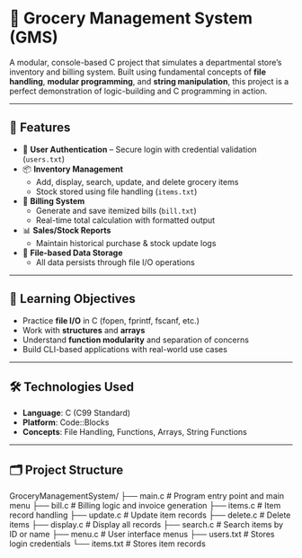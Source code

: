# 🛒 Grocery Management System (GMS)

A modular, console-based C project that simulates a departmental store’s inventory and billing system. Built using fundamental concepts of **file handling**, **modular programming**, and **string manipulation**, this project is a perfect demonstration of logic-building and C programming in action.

---

## 📌 Features

- 🔐 **User Authentication** – Secure login with credential validation (`users.txt`)
- 📦 **Inventory Management**
  - Add, display, search, update, and delete grocery items
  - Stock stored using file handling (`items.txt`)
- 🧾 **Billing System**
  - Generate and save itemized bills (`bill.txt`)
  - Real-time total calculation with formatted output
- 📊 **Sales/Stock Reports**
  - Maintain historical purchase & stock update logs
- 📁 **File-based Data Storage**
  - All data persists through file I/O operations

---

## 🧠 Learning Objectives

- Practice **file I/O** in C (fopen, fprintf, fscanf, etc.)
- Work with **structures** and **arrays**
- Understand **function modularity** and separation of concerns
- Build CLI-based applications with real-world use cases

---

## 🛠️ Technologies Used

- **Language**: C (C99 Standard)
- **Platform**: Code::Blocks 
- **Concepts**: File Handling, Functions, Arrays, String Functions

---

## 🗂️ Project Structure
GroceryManagementSystem/
├── main.c # Program entry point and main menu
├── bill.c # Billing logic and invoice generation
├── items.c # Item record handling
├── update.c # Update item records
├── delete.c # Delete items
├── display.c # Display all records
├── search.c # Search items by ID or name
├── menu.c # User interface menus
├── users.txt # Stores login credentials
└── items.txt # Stores item records



